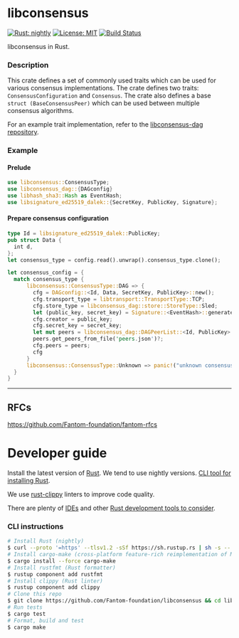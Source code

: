 libconsensus
===========
[![Rust: nightly](https://img.shields.io/badge/Rust-nightly-blue.svg)](https://www.rust-lang.org) [![License: MIT](https://img.shields.io/badge/License-MIT-green.svg)](LICENSE) [![Build Status](https://travis-ci.org/Fantom-foundation/libconsensus.svg?branch=master)](https://travis-ci.org/Fantom-foundation/libconsensus)

libconsensus in Rust.

### Description

This crate defines a set of commonly used traits which can be used for various consensus implementations. The crate defines two traits: `ConsensusConfiguration` and `Consensus`. The crate also defines a base `struct (BaseConsensusPeer)` which can be used between multiple consensus algorithms.

For an example trait implementation, refer to the [libconsensus-dag repository](https://github.com/Fantom-foundation/libconsensus-dag).

### Example

#### Prelude
```rust
use libconsensus::ConsensusType;
use libconsensus_dag::{DAGconfig}
use libhash_sha3::Hash as EventHash;
use libsignature_ed25519_dalek::{SecretKey, PublicKey, Signature};
```

#### Prepare consensus configuration
```rust
type Id = libsignature_ed25519_dalek::PublicKey;
pub struct Data {
  int d,
};
let consensus_type = config.read().unwrap().consensus_type.clone();

let consensus_config = {
  match consensus_type {
      libconsensus::ConsensusType::DAG => {
        cfg = DAGconfig::<Id, Data, SecretKey, PublicKey>::new();
        cfg.transport_type = libtransport::TransportType::TCP;
        cfg.store_type = libconsensus_dag::store::StoreType::Sled;
        let (public_key, secret_key) = Signature::<EventHash>::generate_key_pair()?;
        cfg.creator = public_key;
        cfg.secret_key = secret_key;
        let mut peers = libconsensus_dag::DAGPeerList::<Id, PublicKey>::new();
        peers.get_peers_from_file('peers.json')?;
        cfg.peers = peers;
        cfg
      }
      libconsensus::ConsensusType::Unknown => panic!("unknown consensus type"),
  }
}
```

---

## RFCs

https://github.com/Fantom-foundation/fantom-rfcs

# Developer guide

Install the latest version of [Rust](https://www.rust-lang.org). We tend to use nightly versions. [CLI tool for installing Rust](https://rustup.rs).

We use [rust-clippy](https://github.com/rust-lang-nursery/rust-clippy) linters to improve code quality.

There are plenty of [IDEs](https://areweideyet.com) and other [Rust development tools to consider](https://github.com/rust-unofficial/awesome-rust#development-tools).

### CLI instructions

```bash
# Install Rust (nightly)
$ curl --proto '=https' --tlsv1.2 -sSf https://sh.rustup.rs | sh -s -- --default-toolchain nightly
# Install cargo-make (cross-platform feature-rich reimplementation of Make)
$ cargo install --force cargo-make
# Install rustfmt (Rust formatter)
$ rustup component add rustfmt
# Install clippy (Rust linter)
$ rustup component add clippy
# Clone this repo
$ git clone https://github.com/Fantom-foundation/libconsensus && cd libconsensus
# Run tests
$ cargo test
# Format, build and test
$ cargo make
```

